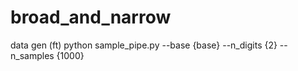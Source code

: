 # broad_and_narrow


data gen (ft)
python sample_pipe.py --base {base} --n_digits {2} --n_samples {1000}

